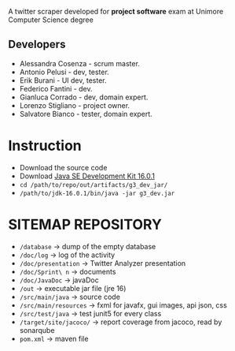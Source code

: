 
A twitter scraper developed for **project software** exam at Unimore Computer Science degree

## Developers
* Alessandra Cosenza - scrum master.<br>
* Antonio Pelusi - dev, tester.<br>
* Erik Burani - UI dev, tester.<br>
* Federico Fantini - dev.<br>
* Gianluca Corrado - dev, domain expert.<br>
* Lorenzo Stigliano - project owner.<br>
* Salvatore Bianco - tester, domain expert.<br>

# Instruction
* Download the source code
* Download [Java SE Development Kit 16.0.1](https://www.oracle.com/java/technologies/javase-jdk16-downloads.html)
* `cd /path/to/repo/out/artifacts/g3_dev_jar/`
* `/path/to/jdk-16.0.1/bin/java -jar g3_dev.jar`

# SITEMAP REPOSITORY
* `/database` &#8594; dump of the empty database
* `/doc/log` &#8594; log of the activity
* `/doc/presentation` &#8594; Twitter Analyzer presentation
* `/doc/Sprint\ n` &#8594; documents
* `/doc/JavaDoc` &#8594; javaDoc
* `/out` &#8594; executable jar file (jre 16)
* `/src/main/java` &#8594; source code
* `/src/main/resources` &#8594; fxml for javafx, gui images, api json, css
* `/src/test/java` &#8594; test junit5 for every class
* `/target/site/jacoco/` &#8594; report coverage from jacoco, read by sonarqube
* `pom.xml` &#8594; maven file
